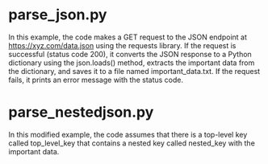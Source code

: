 # parse_json.py
In this example, the code makes a GET request to the JSON endpoint at https://xyz.com/data.json using the requests library. If the request is successful (status code 200), it converts the JSON response to a Python dictionary using the json.loads() method, extracts the important data from the dictionary, and saves it to a file named important_data.txt. If the request fails, it prints an error message with the status code.
# parse_nestedjson.py
In this modified example, the code assumes that there is a top-level key called top_level_key that contains a nested key called nested_key with the important data. 
